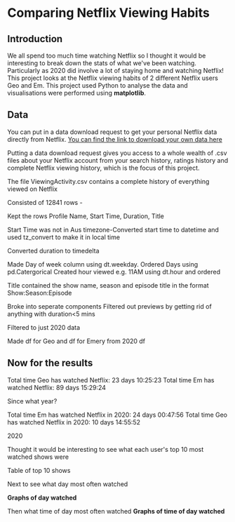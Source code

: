 # Comparing Netflix Viewing Habits

## Introduction
We all spend too much time watching Netflix so I thought it would be interesting to break down the stats of what we've been watching. Particularly as 2020 did involve a lot of staying home and watching Netflix!  This project looks at the Netflix viewing habits of 2 different Netflix users Geo and Em. This project used Python to analyse the data and visualisations were performed  using **matplotlib**. 


## Data
You can put in a data download request to get your personal Netflix data directly from Netflix. [You can find the link to download your own data here](https://www.netflix.com/account/getmyinfo) 

Putting a data download request gives you access to a whole wealth of .csv files about your Netflix account from  your search history, ratings history and complete Netflix viewing history, which is the focus of this project.  

The file ViewingActivity.csv contains a complete history of everything viewed on Netflix   

Consisted of 12841 rows - 

Kept the rows Profile Name, Start Time, Duration, Title

Start Time was not in Aus timezone-Converted start time to datetime and  used  tz_convert to make it in local time


Converted duration to timedelta 

Made Day of week column using dt.weekday.  Ordered Days using pd.Catergorical
Created hour viewed e.g. 11AM using dt.hour and ordered 

Title contained the show name, season and episode title in the format Show:Season:Episode

Broke into seperate components
Filtered out previews by getting rid of anything with duration<5 mins

Filtered to just 2020 data 

Made df for Geo and df for Emery from 2020 df


## Now for the results

Total time Geo has watched Netflix:  23 days 10:25:23
Total time Em has watched Netflix:  89 days 15:29:24

Since what year? 


Total time Em has watched Netflix in 2020:  24 days 00:47:56
Total time Geo has watched Netflix in 2020:  10 days 14:55:52

2020 


Thought it would be interesting to see what each user's top 10 most watched shows were 

Table of top 10 shows



Next to see what day most often watched

**Graphs of day watched** 




Then what time of day most often watched 
**Graphs of time of day watched** 







